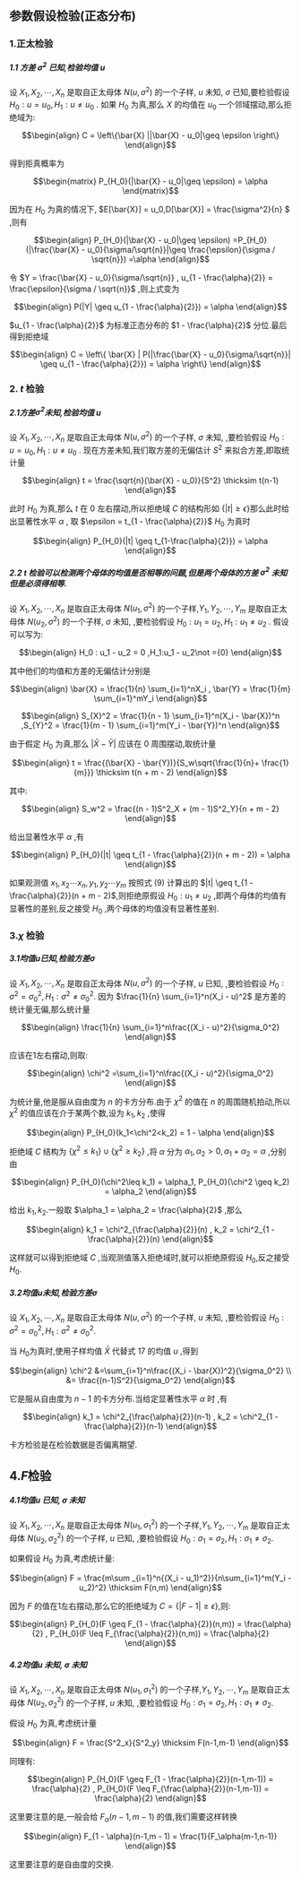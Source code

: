 ## 参数假设检验(正态分布)
### 1.正太检验
##### 1.1 方差 $\sigma^2$ 已知,检验均值 $u$
设 $X_1,X_2,\cdots ,X_n$ 是取自正太母体 $N(u,\sigma^2)$ 的一个子样, $u$ 未知, $\sigma$ 已知,要检验假设 $H_0 : u=u_0 ,H_1:u \not ={u_0}$ . 如果 $H_0$ 为真,那么 $X$ 的均值在 $u_0$ 一个邻域摆动,那么拒绝域为:

$$\begin{align}
    C = \left\{\bar{X} ||\bar{X} - u_0|\geq \epsilon \right\}
\end{align}$$

得到拒真概率为

$$\begin{matrix}
    P_{H_0}(|\bar{X} - u_0|\geq \epsilon) = \alpha
\end{matrix}$$

因为在 $H_0$ 为真的情况下, $E[\bar{X}] = u_0,D[\bar{X}] = \frac{\sigma^2}{n} $ ,则有

$$\begin{align}
    P_{H_0}(|\bar{X} - u_0|\geq \epsilon) =P_{H_0}(|\frac{\bar{X} - u_0}{\sigma/\sqrt{n}}|\geq \frac{\epsilon}{\sigma / \sqrt{n}}) =\alpha
\end{align}$$

令 $Y = \frac{\bar{X} - u_0}{\sigma/\sqrt{n}} , u_{1 - \frac{\alpha}{2}} = \frac{\epsilon}{\sigma / \sqrt{n}}$ ,则上式变为

$$\begin{align}
    P(|Y| \geq u_{1 - \frac{\alpha}{2}}) = \alpha
\end{align}$$

$u_{1 - \frac{\alpha}{2}}$ 为标准正态分布的 $1 - \frac{\alpha}{2}$ 分位.最后得到拒绝域

$$\begin{align}
    C = \left\{ \bar{X} | P(|\frac{\bar{X} - u_0}{\sigma/\sqrt{n}}| \geq u_{1 - \frac{\alpha}{2}}) = \alpha \right\}
\end{align}$$

### 2. $t$ 检验
##### 2.1方差$\sigma^2$未知,检验均值 $u$
设 $X_1,X_2,\cdots ,X_n$ 是取自正太母体 $N(u,\sigma^2)$ 的一个子样, $\sigma$ 未知, ,要检验假设 $H_0 : u=u_0 ,H_1:u \not ={u_0}$ . 
现在方差未知,我们取方差的无偏估计 $S^2$ 来拟合方差,即取统计量

$$\begin{align}
    t = \frac{\sqrt{n}(\bar{X} - u_0)}{S^2} \thicksim t(n-1)
\end{align}$$

此时 $H_0$ 为真,那么 $t$ 在 $0$ 左右摆动,所以拒绝域 $C$ 的结构形如 $\left\{|t| \geq \epsilon \right\}$那么此时给出显著性水平 $\alpha$ , 取 $\epsilon = t_{1 - \frac{\alpha}{2}}$ $H_0$ 为真时

$$\begin{align}
     P_{H_0}(|t| \geq t_{1-\frac{\alpha}{2}}) = \alpha
\end{align}$$

##### 2.2 $t$ 检验可以检测两个母体的均值是否相等的问题,但是两个母体的方差 $\sigma^2$ 未知但是必须得相等.
设 $X_1,X_2,\cdots ,X_n$ 是取自正太母体 $N(u_1,\sigma^2)$ 的一个子样,$Y_1,Y_2,\cdots ,Y_m$ 是取自正太母体 $N(u_2,\sigma^2)$ 的一个子样, $\sigma$ 未知, ,要检验假设 $H_0 : u_1=u_2 ,H_1:u_1 \not ={u_2}$ . 
假设可以写为:

$$\begin{align}
    H_0 : u_1 - u_2 = 0 ,H_1:u_1 - u_2\not ={0}
\end{align}$$

其中他们的均值和方差的无偏估计分别是

$$\begin{align}
    \bar{X} = \frac{1}{n} \sum_{i=1}^nX_i , \bar{Y} = \frac{1}{m} \sum_{i=1}^mY_i
\end{align}$$


$$\begin{align}
    S_{X}^2 = \frac{1}{n - 1} \sum_{i=1}^n(X_i - \bar{X})^n ,S_{Y}^2 = \frac{1}{m - 1} \sum_{i=1}^m(Y_i - \bar{Y})^n  
\end{align}$$

由于假定 $H_0$ 为真,那么 $|\bar{X} - \bar{Y}|$ 应该在 $0$ 周围摆动,取统计量

$$\begin{align}
    t = \frac{(\bar{X} - \bar{Y})}{S_w\sqrt{\frac{1}{n}+ \frac{1}{m}}} \thicksim t(n + m - 2)
\end{align}$$

其中:

$$\begin{align}
    S_w^2 = \frac{(n - 1)S^2_X + (m - 1)S^2_Y}{n + m - 2}
\end{align}$$

给出显著性水平 $\alpha$ ,有

$$\begin{align}
    P_{H_0}(|t| \geq t_{1 - \frac{\alpha}{2}}(n + m - 2)) = \alpha
\end{align}$$

如果观测值 $x_1 , x_2 \cdots x_n , y_1 , y_2 \cdots  y_m$ 按照式 $(9)$ 计算出的 $|t| \geq t_{1 - \frac{\alpha}{2}}(n + m - 2)$,则拒绝原假设 $H_0: u_1 \not ={u_2}$ ,即两个母体的均值有显著性的差别,反之接受 $H_0$ ,两个母体的均值没有显著性差别.

### 3.$\chi$ 检验
##### 3.1均值$u$已知,检验方差$\sigma$
设 $X_1,X_2,\cdots ,X_n$ 是取自正太母体 $N(u,\sigma^2)$ 的一个子样, $u$ 已知, ,要检验假设 $H_0 : \sigma^2=\sigma^2_0 ,H_1:\sigma^2 \not ={\sigma^2_0}$.
因为 $\frac{1}{n} \sum_{i=1}^n(X_i - u)^2$ 是方差的统计量无偏,那么统计量

$$\begin{align} 
    \frac{1}{n} \sum_{i=1}^n\frac{(X_i - u)^2}{\sigma_0^2}
\end{align}$$

应该在1左右摆动,则取:

$$\begin{align}
    \chi^2 =\sum_{i=1}^n\frac{(X_i - u)^2}{\sigma_0^2} 
\end{align}$$

为统计量,他是服从自由度为 $n$ 的卡方分布.由于 $\chi^2$ 的值在 $n$ 的周围随机拍动,所以 $\chi^2$ 的值应该在介于某两个数,设为 $k_1,k_2$ ,使得

$$\begin{align}
    P_{H_0}(k_1<\chi^2<k_2) = 1 - \alpha
\end{align}$$

拒绝域 $C$ 结构为 $\left\{\chi^2 \leq k_1\right\} \cup \left\{\chi^2 \geq k_2\right\}$ ,将 $\alpha$ 分为 $\alpha_1,\alpha_2>0 , \alpha_1 + \alpha_2 = \alpha$ ,分别由

$$\begin{align}
    P_{H_0}(\chi^2\leq k_1) = \alpha_1, P_{H_0}(\chi^2 \geq k_2) = \alpha_2
\end{align}$$ 

给出 $k_1 , k_2$.一般取 $\alpha_1 = \alpha_2 = \frac{\alpha}{2}$ ,那么

$$\begin{align}
    k_1 = \chi^2_{\frac{\alpha}{2}}(n) , k_2 = \chi^2_{1 - \frac{\alpha}{2}}(n)
\end{align}$$

这样就可以得到拒绝域 $C$ ,当观测值落入拒绝域时,就可以拒绝原假设 $H_0$,反之接受 $H_0$.

##### 3.2均值$u$未知,检验方差$\sigma$
设 $X_1,X_2,\cdots ,X_n$ 是取自正太母体 $N(u,\sigma^2)$ 的一个子样, $u$ 未知, ,要检验假设 $H_0 : \sigma^2=\sigma^2_0 ,H_1:\sigma^2 \not ={\sigma^2_0}$.

当 $H_0$为真时,使用子样均值 $\bar{X}$ 代替式 $17$ 的均值 $u$ ,得到

$$\begin{align}
    \chi^2 &=\sum_{i=1}^n\frac{(X_i - \bar{X})^2}{\sigma_0^2} \\
    &= \frac{(n-1)S^2}{\sigma_0^2} 
\end{align}$$

它是服从自由度为 $n-1$ 的卡方分布.当给定显著性水平 $\alpha$ 时 ,有

$$\begin{align}
    k_1 = \chi^2_{\frac{\alpha}{2}}(n-1) , k_2 = \chi^2_{1 - \frac{\alpha}{2}}(n-1)
\end{align}$$

卡方检验是在检验数据是否偏离期望.
## 4.$F$检验
##### 4.1均值$u$ 已知, $\sigma$ 未知
设 $X_1,X_2,\cdots ,X_n$ 是取自正太母体 $N(u_1,\sigma_1^2)$ 的一个子样,$Y_1,Y_2,\cdots ,Y_m$ 是取自正太母体 $N(u_2,\sigma_2^2)$ 的一个子样, $u$ 已知, ,要检验假设 $H_0 : \sigma_1=\sigma_2 ,H_1:\sigma_1 \not ={\sigma_2}$.

如果假设 $H_0$ 为真,考虑统计量:

$$\begin{align}
    F = \frac{m\sum
    _{i=1}^n{(X_i - u_1)^2}}{n\sum_{i=1}^m(Y_i - u_2)^2} \thicksim F(n,m)
\end{align}$$

因为 $F$ 的值在1左右摆动,那么它的拒绝域为 $C = \left\{|F - 1| \geq \epsilon \right\}$,则:

$$\begin{align}
    P_{H_0}(F \geq F_{1 - \frac{\alpha}{2}}(n,m)) = \frac{\alpha}{2} , P_{H_0}(F \leq F_{\frac{\alpha}{2}}(n,m)) = \frac{\alpha}{2}
\end{align}$$


##### 4.2均值$u$ 未知, $\sigma$ 未知
设 $X_1,X_2,\cdots ,X_n$ 是取自正太母体 $N(u_1,\sigma_1^2)$ 的一个子样,$Y_1,Y_2,\cdots ,Y_m$ 是取自正太母体 $N(u_2,\sigma_2^2)$ 的一个子样, $u$ 未知, ,要检验假设 $H_0 : \sigma_1=\sigma_2 ,H_1:\sigma_1 \not ={\sigma_2}$.

假设 $H_0$ 为真,考虑统计量

$$\begin{align}
    F = \frac{S^2_x}{S^2_y} \thicksim F(n-1,m-1)
\end{align}$$

同理有:

$$\begin{align}
    P_{H_0}(F \geq F_{1 - \frac{\alpha}{2}}(n-1,m-1)) = \frac{\alpha}{2} , P_{H_0}(F \leq F_{\frac{\alpha}{2}}(n-1,m-1)) = \frac{\alpha}{2}
\end{align}$$

这里要注意的是,一般会给 $F_\alpha(n-1,m-1)$ 的值,我们需要这样转换

$$\begin{align}
    F_{1 - \alpha}(n-1,m - 1) = \frac{1}{F_\alpha(m-1,n-1)}
\end{align}$$

这里要注意的是自由度的交换.